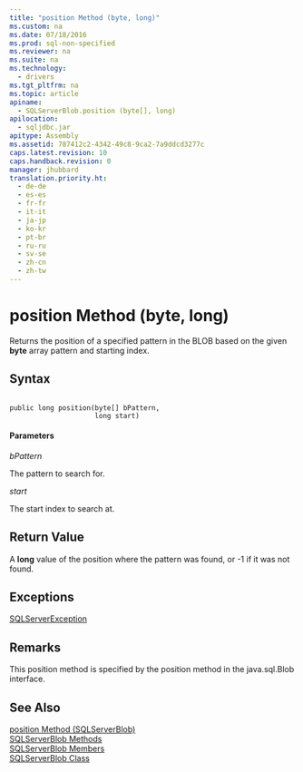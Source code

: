 ```yaml
---
title: "position Method (byte, long)"
ms.custom: na
ms.date: 07/18/2016
ms.prod: sql-non-specified
ms.reviewer: na
ms.suite: na
ms.technology: 
  - drivers
ms.tgt_pltfrm: na
ms.topic: article
apiname: 
  - SQLServerBlob.position (byte[], long)
apilocation: 
  - sqljdbc.jar
apitype: Assembly
ms.assetid: 787412c2-4342-49c8-9ca2-7a9ddcd3277c
caps.latest.revision: 10
caps.handback.revision: 0
manager: jhubbard
translation.priority.ht: 
  - de-de
  - es-es
  - fr-fr
  - it-it
  - ja-jp
  - ko-kr
  - pt-br
  - ru-ru
  - sv-se
  - zh-cn
  - zh-tw
---
```

# position Method (byte, long)
  Returns the position of a specified pattern in the BLOB based on the given **byte** array pattern and starting index.  
  
## Syntax  
  
```  
  
public long position(byte[] bPattern,  
                     long start)  
```  
  
#### Parameters  
 *bPattern*  
  
 The pattern to search for.  
  
 *start*  
  
 The start index to search at.  
  
## Return Value  
 A **long** value of the position where the pattern was found, or -1 if it was not found.  
  
## Exceptions  
 [SQLServerException](../content/SQLServerException-Class.md)  
  
## Remarks  
 This position method is specified by the position method in the java.sql.Blob interface.  
  
## See Also  
 [position Method &#40;SQLServerBlob&#41;](../content/position-Method--SQLServerBlob-.md)   
 [SQLServerBlob Methods](../content/SQLServerBlob-Methods.md)   
 [SQLServerBlob Members](../content/SQLServerBlob-Members.md)   
 [SQLServerBlob Class](../content/SQLServerBlob-Class.md)  
  
  